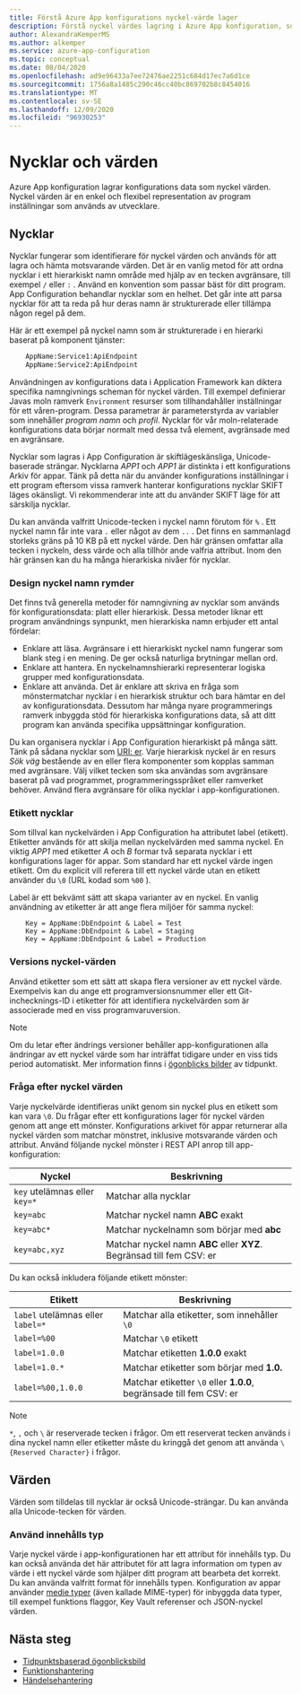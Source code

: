 ```yaml
---
title: Förstå Azure App konfigurations nyckel-värde lager
description: Förstå nyckel värdes lagring i Azure App konfiguration, som lagrar konfigurations data som nyckel värden. Nyckel värden är en representation av program inställningar.
author: AlexandraKemperMS
ms.author: alkemper
ms.service: azure-app-configuration
ms.topic: conceptual
ms.date: 08/04/2020
ms.openlocfilehash: ad9e96433a7ee72476ae2251c684d17ec7a6d1ce
ms.sourcegitcommit: 1756a8a1485c290c46cc40bc869702b8c8454016
ms.translationtype: MT
ms.contentlocale: sv-SE
ms.lasthandoff: 12/09/2020
ms.locfileid: "96930253"
---
```

# <a name="keys-and-values"></a>Nycklar och värden

Azure App konfiguration lagrar konfigurations data som nyckel värden. Nyckel värden är en enkel och flexibel representation av program inställningar som används av utvecklare.

## <a name="keys"></a>Nycklar

Nycklar fungerar som identifierare för nyckel värden och används för att lagra och hämta motsvarande värden. Det är en vanlig metod för att ordna nycklar i ett hierarkiskt namn område med hjälp av en tecken avgränsare, till exempel `/` eller `:` . Använd en konvention som passar bäst för ditt program. App Configuration behandlar nycklar som en helhet. Det går inte att parsa nycklar för att ta reda på hur deras namn är strukturerade eller tillämpa någon regel på dem.

Här är ett exempel på nyckel namn som är strukturerade i en hierarki baserat på komponent tjänster:

```aspx
    AppName:Service1:ApiEndpoint
    AppName:Service2:ApiEndpoint
```

Användningen av konfigurations data i Application Framework kan diktera specifika namngivnings scheman för nyckel värden. Till exempel definierar Javas moln ramverk `Environment` resurser som tillhandahåller inställningar för ett våren-program.  Dessa parametrar är parameterstyrda av variabler som innehåller *program namn* och *profil*. Nycklar för vår moln-relaterade konfigurations data börjar normalt med dessa två element, avgränsade med en avgränsare.

Nycklar som lagras i App Configuration är skiftlägeskänsliga, Unicode-baserade strängar. Nycklarna *APP1* och *APP1* är distinkta i ett konfigurations Arkiv för appar. Tänk på detta när du använder konfigurations inställningar i ett program eftersom vissa ramverk hanterar konfigurations nycklar SKIFT läges okänsligt. Vi rekommenderar inte att du använder SKIFT läge för att särskilja nycklar.

Du kan använda valfritt Unicode-tecken i nyckel namn förutom för `%` . Ett nyckel namn får inte vara `.` eller något av dem `..` . Det finns en sammanlagd storleks gräns på 10 KB på ett nyckel värde. Den här gränsen omfattar alla tecken i nyckeln, dess värde och alla tillhör ande valfria attribut. Inom den här gränsen kan du ha många hierarkiska nivåer för nycklar.

### <a name="design-key-namespaces"></a>Design nyckel namn rymder

Det finns två generella metoder för namngivning av nycklar som används för konfigurationsdata: platt eller hierarkisk. Dessa metoder liknar ett program användnings synpunkt, men hierarkiska namn erbjuder ett antal fördelar:

* Enklare att läsa. Avgränsare i ett hierarkiskt nyckel namn fungerar som blank steg i en mening. De ger också naturliga brytningar mellan ord.
* Enklare att hantera. En nyckelnamnshierarki representerar logiska grupper med konfigurationsdata.
* Enklare att använda. Det är enklare att skriva en fråga som mönstermatchar nycklar i en hierarkisk struktur och bara hämtar en del av konfigurationsdata. Dessutom har många nyare programmerings ramverk inbyggda stöd för hierarkiska konfigurations data, så att ditt program kan använda specifika uppsättningar konfiguration.

Du kan organisera nycklar i App Configuration hierarkiskt på många sätt. Tänk på sådana nycklar som [URI: er](https://en.wikipedia.org/wiki/Uniform_Resource_Identifier). Varje hierarkisk nyckel är en resurs *Sök väg* bestående av en eller flera komponenter som kopplas samman med avgränsare. Välj vilket tecken som ska användas som avgränsare baserat på vad programmet, programmeringsspråket eller ramverket behöver. Använd flera avgränsare för olika nycklar i app-konfigurationen.

### <a name="label-keys"></a>Etikett nycklar

Som tillval kan nyckelvärden i App Configuration ha attributet label (etikett). Etiketter används för att skilja mellan nyckelvärden med samma nyckel. En viktig *APP1* med etiketter *A* och *B* formar två separata nycklar i ett konfigurations lager för appar. Som standard har ett nyckel värde ingen etikett. Om du explicit vill referera till ett nyckel värde utan en etikett använder du `\0` (URL kodad som `%00` ).

Label är ett bekvämt sätt att skapa varianter av en nyckel. En vanlig användning av etiketter är att ange flera miljöer för samma nyckel:

```
    Key = AppName:DbEndpoint & Label = Test
    Key = AppName:DbEndpoint & Label = Staging
    Key = AppName:DbEndpoint & Label = Production
```

### <a name="version-key-values"></a>Versions nyckel-värden

Använd etiketter som ett sätt att skapa flera versioner av ett nyckel värde. Exempelvis kan du ange ett programversionsnummer eller ett Git-inchecknings-ID i etiketter för att identifiera nyckelvärden som är associerade med en viss programvaruversion.

> [!NOTE]
> Om du letar efter ändrings versioner behåller app-konfigurationen alla ändringar av ett nyckel värde som har inträffat tidigare under en viss tids period automatiskt. Mer information finns i [ögonblicks bilder](./concept-point-time-snapshot.md) av tidpunkt.

### <a name="query-key-values"></a>Fråga efter nyckel värden

Varje nyckelvärde identifieras unikt genom sin nyckel plus en etikett som kan vara `\0`. Du frågar efter ett konfigurations lager för nyckel värden genom att ange ett mönster. Konfigurations arkivet för appar returnerar alla nyckel värden som matchar mönstret, inklusive motsvarande värden och attribut. Använd följande nyckel mönster i REST API anrop till app-konfiguration:

| Nyckel | Beskrivning |
|---|---|
| `key` utelämnas eller `key=*` | Matchar alla nycklar |
| `key=abc` | Matchar nyckel namn **ABC** exakt |
| `key=abc*` | Matchar nyckelnamn som börjar med **abc** |
| `key=abc,xyz` | Matchar nyckel namn **ABC** eller **XYZ**. Begränsad till fem CSV: er |

Du kan också inkludera följande etikett mönster:

| Etikett | Beskrivning |
|---|---|
| `label` utelämnas eller `label=*` | Matchar alla etiketter, som innehåller `\0` |
| `label=%00` | Matchar `\0` etikett |
| `label=1.0.0` | Matchar etiketten **1.0.0** exakt |
| `label=1.0.*` | Matchar etiketter som börjar med **1.0.** |
| `label=%00,1.0.0` | Matchar etiketter `\0` eller **1.0.0**, begränsade till fem CSV: er |

> [!NOTE]
> `*`, `,` och `\` är reserverade tecken i frågor. Om ett reserverat tecken används i dina nyckel namn eller etiketter måste du kringgå det genom att använda `\{Reserved Character}` i frågor.

## <a name="values"></a>Värden

Värden som tilldelas till nycklar är också Unicode-strängar. Du kan använda alla Unicode-tecken för värden.

### <a name="use-content-type"></a>Använd innehålls typ
Varje nyckel värde i app-konfigurationen har ett attribut för innehålls typ. Du kan också använda det här attributet för att lagra information om typen av värde i ett nyckel värde som hjälper ditt program att bearbeta det korrekt. Du kan använda valfritt format för innehålls typen. Konfiguration av appar använder [medie typer]( https://www.iana.org/assignments/media-types/media-types.xhtml) (även kallade MIME-typer) för inbyggda data typer, till exempel funktions flaggor, Key Vault referenser och JSON-nyckel värden.

## <a name="next-steps"></a>Nästa steg

* [Tidpunktsbaserad ögonblicksbild](./concept-point-time-snapshot.md)
* [Funktionshantering](./concept-feature-management.md)
* [Händelsehantering](./concept-app-configuration-event.md)
